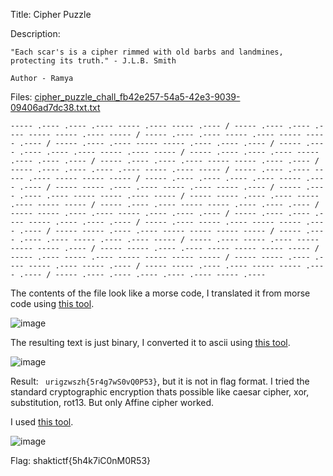 Title: Cipher Puzzle

Description:
```
"Each scar's is a cipher rimmed with old barbs and landmines, protecting its truth." - J.L.B. Smith

Author - Ramya
```
Files: [cipher_puzzle_chall_fb42e257-54a5-42e3-9039-09406ad7dc38.txt.txt](https://github.com/Coder-Here/ShaktiCTF/blob/main/Misc/Cipher%20Puzzle/cipher_puzzle_chall_fb42e257-54a5-42e3-9039-09406ad7dc38.txt.txt)

```
----- .---- .---- .---- ----- .---- ----- .---- / ----- .---- .---- .---- ----- ----- .---- ----- / ----- .---- .---- ----- .---- ----- ----- .---- / ----- .---- .---- ----- ----- .---- .---- .---- / ----- .---- .---- .---- .---- ----- .---- ----- / ----- .---- .---- .---- ----- .---- .---- .---- / ----- .---- .---- .---- ----- ----- .---- .---- / ----- .---- .---- .---- .---- ----- .---- ----- / ----- .---- .---- ----- .---- ----- ----- ----- / ----- .---- .---- .---- .---- ----- .---- .---- / ----- ----- .---- .---- ----- .---- ----- .---- / ----- .---- .---- .---- ----- ----- .---- ----- / ----- ----- .---- .---- ----- .---- ----- ----- / ----- .---- .---- ----- ----- .---- .---- .---- / ----- ----- .---- .---- ----- .---- .---- .---- / ----- .---- .---- .---- ----- .---- .---- .---- / ----- .---- ----- .---- ----- ----- .---- .---- / ----- ----- .---- .---- ----- ----- ----- ----- / ----- .---- .---- .---- ----- .---- .---- ----- / ----- .---- ----- .---- ----- ----- ----- .---- / ----- ----- .---- .---- ----- ----- ----- ----- / ----- .---- ----- .---- ----- ----- ----- ----- / ----- ----- .---- .---- ----- .---- ----- .---- / ----- ----- .---- .---- ----- ----- .---- .---- / ----- .---- .---- .---- .---- .---- ----- .----
```

The contents of the file look like a morse code, I translated it from morse code using [this tool](https://www.dcode.fr/morse-code).

![image](https://user-images.githubusercontent.com/63996033/206856547-a772a25f-d57a-4c44-87db-a3057e8681ce.png)

The resulting text is just binary, I converted it to ascii using [this tool](https://www.dcode.fr/ascii-code).

![image](https://user-images.githubusercontent.com/63996033/206857146-87c7e82e-5337-4033-adce-1ced6cf6d3e4.png)

Result: ```	urigzwszh{5r4g7wS0vQ0P53}```, but it is not in flag format. I tried the standard cryptographic encryption thats possible like caesar cipher, xor, substitution, rot13. But only Affine cipher worked.

I used [this tool](https://www.dcode.fr/affine-cipher).

![image](https://user-images.githubusercontent.com/63996033/206857280-932546f4-7acb-40d0-ab31-e96eea2e2d56.png)

Flag: shaktictf{5h4k7iC0nM0R53}
